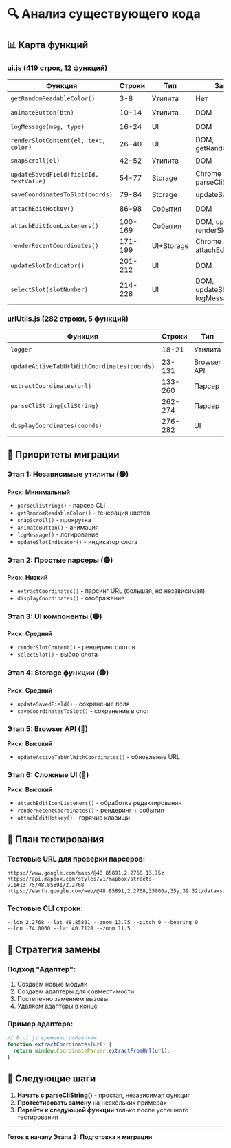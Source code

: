 # 🔍 Анализ существующего кода

## 📊 Карта функций

### ui.js (419 строк, 12 функций)

| Функция | Строки | Тип | Зависимости | Сложность |
|---------|--------|-----|-------------|-----------|
| `getRandomReadableColor()` | 3-8 | Утилита | Нет | 🟢 Низкая |
| `animateButton(btn)` | 10-14 | Утилита | DOM | 🟢 Низкая |
| `logMessage(msg, type)` | 16-24 | UI | DOM | 🟢 Низкая |
| `renderSlotContent(el, text, color)` | 26-40 | UI | DOM, getRandomReadableColor | 🟡 Средняя |
| `snapScroll(el)` | 42-52 | Утилита | DOM | 🟢 Низкая |
| `updateSavedField(fieldId, textValue)` | 54-77 | Storage | Chrome Storage, parseCliString | 🟡 Средняя |
| `saveCoordinatesToSlot(coords)` | 79-84 | Storage | updateSavedField | 🟡 Средняя |
| `attachEditHotkey()` | 86-98 | События | DOM | 🟡 Средняя |
| `attachEditIconListeners()` | 100-169 | События | DOM, updateSavedField, renderSlotContent | 🔴 Высокая |
| `renderRecentCoordinates()` | 171-199 | UI+Storage | Chrome Storage, attachEditIconListeners | 🔴 Высокая |
| `updateSlotIndicator()` | 201-212 | UI | DOM | 🟢 Низкая |
| `selectSlot(slotNumber)` | 214-228 | UI | DOM, updateSlotIndicator, logMessage | 🟡 Средняя |

### urlUtils.js (282 строки, 5 функций)

| Функция | Строки | Тип | Зависимости | Сложность |
|---------|--------|-----|-------------|-----------|
| `logger` | 18-21 | Утилита | console | 🟢 Низкая |
| `updateActiveTabUrlWithCoordinates(coords)` | 23-131 | Browser API | Chrome Tabs API, alert | 🔴 Высокая |
| `extractCoordinates(url)` | 133-260 | Парсер | URL API | 🔴 Высокая |
| `parseCliString(cliString)` | 262-274 | Парсер | Нет | 🟢 Низкая |
| `displayCoordinates(coords)` | 276-282 | UI | DOM | 🟢 Низкая |

## 🎯 Приоритеты миграции

### Этап 1: Независимые утилиты (🟢)
**Риск: Минимальный**
- `parseCliString()` - парсер CLI
- `getRandomReadableColor()` - генерация цветов
- `snapScroll()` - прокрутка
- `animateButton()` - анимация
- `logMessage()` - логирование
- `updateSlotIndicator()` - индикатор слота

### Этап 2: Простые парсеры (🟡)  
**Риск: Низкий**
- `extractCoordinates()` - парсинг URL (большая, но независимая)
- `displayCoordinates()` - отображение

### Этап 3: UI компоненты (🟡)
**Риск: Средний**
- `renderSlotContent()` - рендеринг слотов
- `selectSlot()` - выбор слота

### Этап 4: Storage функции (🟡)
**Риск: Средний** 
- `updateSavedField()` - сохранение поля
- `saveCoordinatesToSlot()` - сохранение в слот

### Этап 5: Browser API (🔴)
**Риск: Высокий**
- `updateActiveTabUrlWithCoordinates()` - обновление URL

### Этап 6: Сложные UI (🔴)
**Риск: Высокий**
- `attachEditIconListeners()` - обработка редактирования
- `renderRecentCoordinates()` - рендеринг + события
- `attachEditHotkey()` - горячие клавиши

## 🧪 План тестирования

### Тестовые URL для проверки парсеров:
```
https://www.google.com/maps/@48.85891,2.2768,13.75z
https://api.mapbox.com/styles/v1/mapbox/streets-v11#13.75/48.85891/2.2768
https://earth.google.com/web/@48.85891,2.2768,35000a,35y,39.32t/data=somehash
```

### Тестовые CLI строки:
```
--lon 2.2768 --lat 48.85891 --zoom 13.75 --pitch 0 --bearing 0
--lon -74.0060 --lat 40.7128 --zoom 11.5
```

## 🔄 Стратегия замены

### Подход "Адаптер":
1. Создаем новые модули
2. Создаем адаптеры для совместимости
3. Постепенно заменяем вызовы
4. Удаляем адаптеры в конце

### Пример адаптера:
```javascript
// В ui.js временно добавляем:
function extractCoordinates(url) {
  return window.CoordinateParser.extractFromUrl(url);
}
```

## 📝 Следующие шаги

1. **Начать с parseCliString()** - простая, независимая функция
2. **Протестировать замену** на нескольких примерах  
3. **Перейти к следующей функции** только после успешного тестирования

---

**Готов к началу Этапа 2: Подготовка к миграции**
